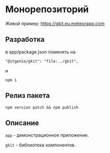 # Монорепозиторий

Живой пример: https://gkit.eu.meteorapp.com

## Разработка

в app/package.json поменять на

`"@itgenio/gkit": "file:../gkit",`

и

`npm i`

## Релиз пакета

`npm version patch && npm publish`

## Описание

`app` - демонстрационное приложение.

`gkit` - библиотека компонентов.
